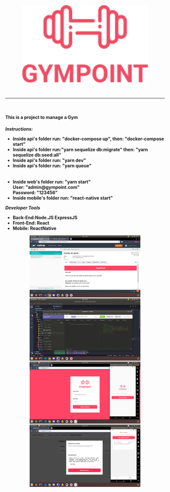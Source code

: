 <p align="center">
  <img src="_images/logo.png"  width="400" alt="logo"/>
</p><br>
<hr><br>
<h4>This is a project to manage a Gym<h4>
<i>Instructions:</i>
<ul>
  <li>Inside api's folder run: "docker-compose up", then: "docker-compose start"</li>
  <li>Inside api's folder run:"yarn sequelize db:migrate" then: "yarn sequelize db:seed:all"</li>
  <li>Inside api's folder run: "yarn dev"</li>
  <li>Inside api's folder run: "yarn queue"</li>
  <br><br>
  <li>Inside web's folder run: "yarn start"
  <br>
  User: "admin@gympoint.com"<br>
  Password: "123456"
  <br>
  </li>
  <li>Inside mobile's folder run: "react-native start"</li>
</ul>

<i>Developer Tools</i>
<ul>
  <li>Back-End:Node.JS ExpressJS</li>
  <li>Front-End: React</li>
  <li>Mobile: ReactNative</li>
</ul>

<p align="center">
  <img src="_images/back1.png" width="350" />
  <img src="_images/back2.png" width="350" />
  <img src="_images/back3.png" width="350" />
  <img src="_images/back4.png" width="350" />
</p>
